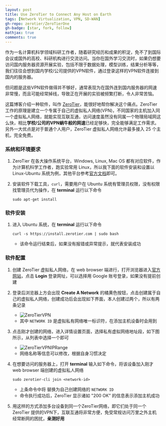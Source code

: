 ```yaml
---
layout: post
title: Use ZeroTier to Connect Any Host on Earth
tags: [Network Virtualization, VPN, SD-WAN]
gh-repo: zerotier/ZeroTierOne
gh-badge: [star, fork, follow]
mathjax: true
comments: true
---
```


作为一名计算机科学领域科研工作者，随着研究经历和成果的积淀，免不了到国际会议或国外的高校、科研机构进行交流访问。当你在国外学习交流时，如果仍想要访问国内服务器资源开展实验，包括不限于数据处理，模型训练，结果分析等等，我们往往会想到国内学校/公司提供的VPN软件，通过登录这样的VPN软件连接到国内的服务器。

但问题是这些VPN软件做得并不够好，通常表现为在国外连到国内服务器的网速非常慢，而且可能经常掉线，导致正在开展的实验被频繁打断，令人非常苦恼。

这篇博客介绍一种软件，叫作 [ZeroTier](https://www.zerotier.com/)，能很好地帮你解决这个痛点。ZeroTier 工作的原理是建立一个专属于自己的虚拟私人网络(VPN)，不同国家的主机加入同一个虚拟私人网络，就能实现互联互通，访问速度虽然没有同属一个物理局域网这么快，相比**学校/公司的VPN蜗牛般的网速**已经足够快，完全能够满足工作需求。另外一大优点是对于普通个人用户，ZeroTier 虚拟私人网络允许最多接入 25 个主机，完全免费。

### 系统和环境要求
1. ZeroTier 在各大操作系统平台，Windows, Linux, Mac OS 都有对应软件，作为计算机科学工作者，跑实验常用 Linux，所以我下面的软件安装和设置以 Linux-Ubuntu 系统为例，其他平台参考[官方文档](https://www.zerotier.com/download/)即可。

2. 安装软件下载工具，`curl`，需要用户在 Ubuntu 系统有管理员权限，没有权限找管理员代为操作，在 **terminal** 运行以下命令
    ```
    sudo apt-get install
    ```

### 软件安装
1. 进入 Ubuntu 系统，在 **terminal** 运行以下命令
    ```shell
    curl -s https://install.zerotier.com | sudo bash
    ```
    - 该命令运行结束后，如果没有报错或异常提示，就代表安装成功

### 软件配置
1. 创建 ZeroTier 虚拟私人网络，在 web browser 端进行，打开浏览器进入[官方网站](https://www.zerotier.com/)，点击 **Login** 登录网址，可以选择用 Google 账号登录，如果没有提前创建

2. 登录后浏览器上方会出现 **Create A Network** 的橘黄色按钮，点击创建属于自己的虚拟私人网络，创建成功后会出现如下界面，本人创建过两个，所以有两条记录
    - ![ZeroTierVPN]()
    - 其中 `NETWORK ID` 是虚拟私有网络唯一标识符，在添加主机设备时会用到

3. 点击刚才创建的网络，进入详情设置页面，选择私有虚拟网络地址段，如下图所示，从列表中选择一个即可
    - ![ZeroTierVPNIPRange]()
    - 网络名称等信息可以修改，根据自身习惯决定

4. 在想要访问的服务器上，打开 **terminal** 输入如下命令，将该设备加入刚才 web browser 端创建的虚拟私人网络
    ```
    sudo zerotier-cli join <network-id>
    ```
    - 上条命令中将 <network-id> 替换为自己创建网络的 `NETWORK ID`
    - 命令执行成功后，ZeroTier 显示诸如 "200 OK" 的信息表示添加主机成功

5. 用这样的方式添加多台设备到同一个ZeroTier网络，即它们处于同一个ZeroTier 提供的VPN下，互联互通将非常方便，免受常规访问万里之外主机经常断网的困扰，**亲测好用**
